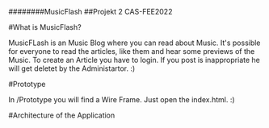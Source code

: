 ########MusicFlash
##Projekt 2 CAS-FEE2022

#What is MusicFlash?

MusicFLash is an Music Blog where you can read about Music. It's possible for everyone to read the articles, like them and hear some previews of the Music. To create an Article you have to login. If you post is inappropriate he will get deletet by the Administartor. :)

#Prototype

In /Prototype you will find a Wire Frame. Just open the index.html. :)

#Architecture of the Application


